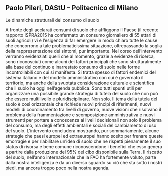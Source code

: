 
## Paolo Pileri, DAStU – Politecnico di Milano

Le dinamiche strutturali del consumo di suolo

A fronte degli acclarati consumi di suolo che affliggono il Paese (il recente rapporto ISPRA2015 ha confermato un consumo giornaliero di 55 ettari di suoli agricoli) vi è l’esigenza di far emergere in modo chiaro tutte le cause che concorrono a tale problematicissima situazione, oltrepassando la soglia della rappresentazione dei sintomi, pur importante. Nel corso dell’intervento verranno evidenziati quelli che al momento, grazie a evidenze di ricerca, sono riconosciuti come alcuni dei fattori principali che sono strutturalmente alla base del continuo e inarrestato consumo di suolo nelle forme incontrollabili con cui si manifesta. Si tratta spesso di fattori endemici del sistema italiano e del modello amministrativo con cui è governato il territorio, ma anche della svuotata considerazione culturale e scientifica che il suolo ha oggi nell’agenda pubblica. Sono tutti spunti utili per organizzare una possibile grande strategia di tutela del suolo che non può che essere multilivello e pluridisciplinare. Non solo. Il tema della tutela del suolo è così orizzontale che richiede nuovi principi di riferimenti, nuovi modelli di coordinamento tra livelli di governo, nuove visioni che risolvano il problema della frammentazione e scomposizione amministrativa e nuovi strumenti per portare a conoscenza ai livelli decisionali non solo il problema del consumo, ma degli effetti ambientali e sociali del cambiamento di uso del suolo. L’intervento concluderà mostrando, pur sommariamente, alcune strategie che paesi europei ed extraeuropei hanno scelto per frenare queste emorragie e per riabilitare un’idea di suolo che ne rispetti pienamente il suo status di risorsa e bene comune riconoscendone i benefici che esso genera a partire dalla produzione del 95% del cibo disponibile sulla Terra. Il riscatto del suolo, nell’anno internazionale che la FAO ha fortemente voluto, parte dalla nostra intelligenza e da un diverso sguardo su ciò che sta sotto i nostri piedi, ma ancora troppo poco nella nostra agenda. 
